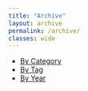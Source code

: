 ```yaml
---
title: "Archive"
layout: archive
permalink: /archive/
classes: wide
---
```


 * [By Category](/categories)
 * [By Tag](/tags)
 * [By Year](/posts)
